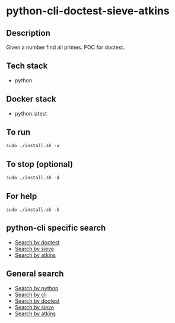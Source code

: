 # python-cli-doctest-sieve-atkins

## Description
Given a number find all primes.
POC for doctest.

## Tech stack
- python

## Docker stack
- python:latest

## To run
`sudo ./install.sh -u`

## To stop (optional)
`sudo ./install.sh -d`

## For help
`sudo ./install.sh -h`

## python-cli specific search
- [Search by doctest](https://github.com/bearddan2000?tab=repositories&q=python-cli-doctest&type=&language=&sort=)
- [Search by sieve](https://github.com/bearddan2000?tab=repositories&q=python-cli-sieve&type=&language=&sort=)
- [Search by atkins](https://github.com/bearddan2000?tab=repositories&q=python-cli-atkins&type=&language=&sort=)

## General search
- [Search by python](https://github.com/bearddan2000?tab=repositories&q=python&type=&language=&sort=)
- [Search by cli](https://github.com/bearddan2000?tab=repositories&q=cli&type=&language=&sort=)
- [Search by doctest](https://github.com/bearddan2000?tab=repositories&q=doctest&type=&language=&sort=)
- [Search by sieve](https://github.com/bearddan2000?tab=repositories&q=sieve&type=&language=&sort=)
- [Search by atkins](https://github.com/bearddan2000?tab=repositories&q=atkins&type=&language=&sort=)
